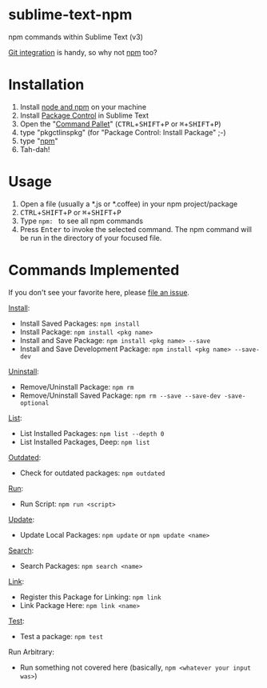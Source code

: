 sublime-text-npm
================

npm commands within Sublime Text (v3)

[Git integration](https://github.com/kemayo/sublime-text-git) is handy, so why not [npm](https://www.npmjs.org/) too?

Installation
============

1. Install [node and npm](http://nodejs.org/) on your machine
2. Install [Package Control](https://sublime.wbond.net/installation) in Sublime Text
3. Open the "[Command Pallet](http://sublime-text-unofficial-documentation.readthedocs.org/en/latest/extensibility/command_palette.html#command-palette)" (<kbd>CTRL</kbd>+<kbd>SHIFT</kbd>+<kbd>P</kbd> or <kbd>⌘</kbd>+<kbd>SHIFT</kbd>+<kbd>P</kbd>)
4. type "pkgctlinspkg" (for "Package Control: Install Package" ;-)
5. type "[npm](https://sublime.wbond.net/packages/npm)"
6. Tah-dah!

Usage
=====

1. Open a file (usually a *.js or *.coffee) in your npm project/package
2. <kbd>CTRL</kbd>+<kbd>SHIFT</kbd>+<kbd>P</kbd> or <kbd>⌘</kbd>+<kbd>SHIFT</kbd>+<kbd>P</kbd>
3. Type `npm: ` to see all npm commands
4. Press <kbd>Enter</kbd> to invoke the selected command. The npm command will be run in the directory of your focused file.

Commands Implemented
====================

If you don't see your favorite here, please [file an issue](https://github.com/PixnBits/sublime-text-npm/issues).

[Install](https://www.npmjs.org/doc/cli/npm-install.html):

* Install Saved Packages: `npm install`
* Install Package: `npm install <pkg name>`
* Install and Save Package: `npm install <pkg name> --save`
* Install and Save Development Package: `npm install <pkg name> --save-dev`

[Uninstall]():

* Remove/Uninstall Package: `npm rm`
* Remove/Uninstall Saved Package: `npm rm --save --save-dev -save-optional`

[List](https://www.npmjs.org/doc/cli/npm-ls.html):

* List Installed Packages: `npm list --depth 0`
* List Installed Packages, Deep: `npm list`

[Outdated](https://docs.npmjs.com/cli/outdated):

* Check for outdated packages: `npm outdated`

[Run](https://docs.npmjs.com/cli/run-script):

* Run Script: `npm run <script>`

[Update](https://www.npmjs.org/doc/cli/npm-update.html):

* Update Local Packages: `npm update` or `npm update <name>`

[Search](https://www.npmjs.org/doc/cli/npm-search.html):

* Search Packages: `npm search <name>`

[Link](https://www.npmjs.org/doc/cli/npm-link.html):

* Register this Package for Linking: `npm link`
* Link Package Here: `npm link <name>`

[Test](https://docs.npmjs.com/cli/test):

* Test a package: `npm test`

Run Arbitrary:

* Run something not covered here (basically, `npm <whatever your input was>`)
